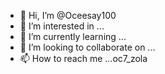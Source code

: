 - 👋 Hi, I’m @Oceesay100
- 👀 I’m interested in ...
- 🌱 I’m currently learning ...
- 💞️ I’m looking to collaborate on ...
- 📫 How to reach me ...oc7_zola

<!---
Oceesay100/Oceesay100 is a ✨ special ✨ repository because its `README.md` (this file) appears on your GitHub profile.
You can click the Preview link to take a look at your changes.
--->
